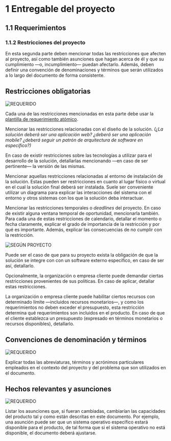 # 1 Entregable del proyecto

## 1.1 Requerimientos

### 1.1.2 Restricciones del proyecto

En esta segunda parte deben mencionar todas las restricciones que afecten al
proyecto, así como también asunciones que hagan acerca de él y que su
cumplimiento —o, incumplimiento— puedan afectarlo. Además, deben definir una
convención de denominaciones y términos que serán utilizados a lo largo del
documento de forma consistente.

## Restricciones obligatorias

<!-- SECCIÓN: Restricciones de diseño y tecnologías -->
<!-- TAG: Requerido -->
<img alt="REQUERIDO" src="https://img.shields.io/badge/REQUERIDO-FF4D4D" />

Cada una de las restricciones mencionadas en esta parte debe usar la [plantilla
de requerimiento atómico](../3_Plantillas/3_1_Requerimiento_atomico.md).

Mencionar las restricciones relacionadas con el diseño de la solución. *(¿La
solución deberá ser una aplicación web? ¿deberá ser una aplicación mobile?
¿deberá seguir un patrón de arquitectura de software en específico?)*

En caso de existir restricciones sobre las tecnologías a utilizar para el
desarrollo de la solución, detallarlas mencionando —en caso de ser pertinente—
la versión de las mismas.

<!-- SECCIÓN: Restricciones de entorno de instalación -->
Mencionar aquellas restricciones relacionadas al entorno de instalación de la
solución. Estas pueden ser restricciones en cuanto al lugar físico o virtual en
el cual la solución final deberá ser instalada. Suele ser conveniente utilizar
un diagrama para explicar las interacciones del sistema con el entorno y otros
sistemas con los que la solución deba interactuar.

<!-- SECCIÓN: Restricciones de calendario -->
Mencionar las restricciones temporales o *deadlines* del proyecto. En caso de
existir alguna ventana temporal de oportunidad, mencionarla también. Para cada
una de estas restricciones de calendario, detallar el momento o fecha
claramente, explicar el grado de importancia de la restricción y por qué es
importante. Además, explicar las consecuencias de no cumplir con la restricción.

<!-- SECCIÓN: Restricciones de utilización de software externo -->
<!-- TAG: Según proyecto -->
<img
  alt="SEGÚN PROYECTO"
  src="https://img.shields.io/badge/SEG%C3%9AN%20PROYECTO-FFD700"
/>

Puede ser el caso de que para su proyecto exista la obligación de que la
solución se integre con con un software externo específico, en caso de ser así,
detallarlo.

<!-- SECCIÓN: Restricciones organizacionales -->
Opcionalmente, la organización o empresa cliente puede demandar ciertas
restricciones provenientes de sus políticas. En caso de aplicar, detallar estas
restricciones.

<!-- SECCIÓN: Restricciones de presupuesto -->
La organización o empresa cliente puede habilitar ciertos recursos con
determinado límite —incluidos recursos monetarios—, y como los requerimientos no
deben exceder el presupuesto, esta restricción determina qué requerimientos son
incluidos en el producto. En caso de que el cliente establezca un presupuesto
(expresado en términos monetarios o recursos disponibles), detallarlo.

## Convenciones de denominación y términos

<!-- SECCIÓN: Glosario -->
<!-- TAG: Requerido -->
<img alt="REQUERIDO" src="https://img.shields.io/badge/REQUERIDO-FF4D4D" />

Explicar todas las abreviaturas, términos y acrónimos particulares empleados en
el contexto del proyecto y del problema que son utilizados en el documento.

## Hechos relevantes y asunciones

<!-- SECCIÓN: Asunciones y dependencias -->
<!-- TAG: Requerido -->
<img alt="REQUERIDO" src="https://img.shields.io/badge/REQUERIDO-FF4D4D" />

Listar los asunciones que, si fueran cambiadas, cambiarían las capacidades del
producto tal y como están descritas en este documento. Por ejemplo, una asunción
puede ser que un sistema operativo específico estará disponible para el
producto, de tal forma que si el sistema operativo no está disponible, el
documento deberá ajustarse.
